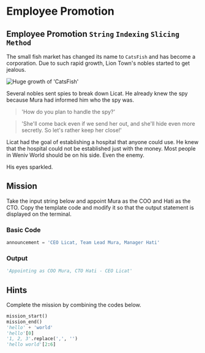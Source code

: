 # Employee Promotion

## Employee Promotion `String` `Indexing` `Slicing` `Method`

The small fish market has changed its name to `CatsFish` and has become a corporation. Due to such rapid growth, Lion Town's nobles started to get jealous.

![Huge growth of 'CatsFish'](./5.jpg)

Several nobles sent spies to break down Licat. He already knew the spy because Mura had informed him who the spy was.

> 'How do you plan to handle the spy?'

> 'She'll come back even if we send her out, and she'll hide even more secretly. So let's rather keep her close!'

Licat had the goal of establishing a hospital that anyone could use. He knew that the hospital could not be established just with the money. Most people in Weniv World should be on his side. Even the enemy.

His eyes sparkled.

## Mission

Take the input string below and appoint Mura as the COO and Hati as the CTO. Copy the template code and modify it so that the output statement is displayed on the terminal.

### Basic Code
```python
announcement = 'CEO Licat, Team Lead Mura, Manager Hati'
```

### Output
```python
'Appointing as COO Mura, CTO Hati - CEO Licat'
```


## Hints
Complete the mission by combining the codes below.
```python
mission_start()
mission_end()
'hello' + 'world'
'hello'[0]
'1, 2, 3'.replace(',', '')
'hello world'[2:6]
```
